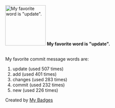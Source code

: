 <img src="https://my-badges.github.io/my-badges/favorite-word.png" alt="My favorite word is &quot;update&quot;." title="My favorite word is &quot;update&quot;." width="128">
<strong>My favorite word is &quot;update&quot;.</strong>
<br><br>

My favorite commit message words are:

1. update (used 507 times)
2. add (used 401 times)
3. changes (used 283 times)
4. commit (used 232 times)
5. new (used 226 times)


Created by <a href="https://github.com/my-badges/my-badges">My Badges</a>